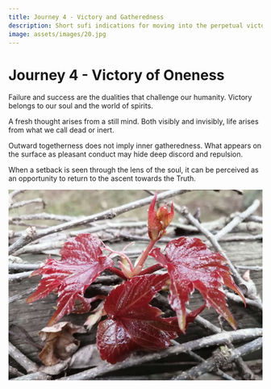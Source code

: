 ```yaml
---
title: Journey 4 - Victory and Gatheredness
description: Short sufi indications for moving into the perpetual victory and constant-gatheredness of truth - there is only One.
image: assets/images/20.jpg
---
```


# Journey 4 - Victory of Oneness

Failure and success are the dualities that challenge our humanity. Victory belongs to our soul and the world of spirits.  

A fresh thought arises from a still mind. Both visibly and invisibly, life arises from what we call dead or inert.  

Outward togetherness does not imply inner gatheredness. What appears on the surface as pleasant conduct may hide deep discord and repulsion.  

When a setback is seen through the lens of the soul, it can be perceived as an opportunity to return to the ascent towards the Truth.  

![](../../assets/images/20.jpg)
